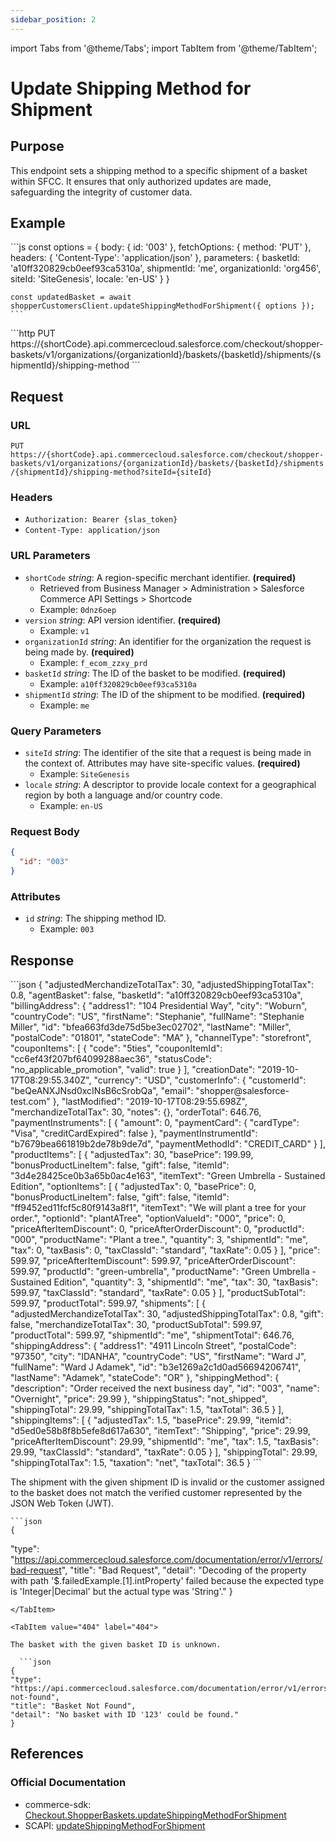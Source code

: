```yaml
---
sidebar_position: 2
---
```


import Tabs from '@theme/Tabs';
import TabItem from '@theme/TabItem';

# Update Shipping Method for Shipment

## Purpose

This endpoint sets a shipping method to a specific shipment of a basket within SFCC. It ensures that only authorized updates are made, safeguarding the integrity of customer data.

## Example

<Tabs>
  <TabItem value="commerce-sdk" label="Commerce SDK">
    ```js
    const options = {
      body: {
        id: '003'
      },
      fetchOptions: {
        method: 'PUT'
      },
      headers: {
        'Content-Type': 'application/json'
      },
      parameters: {
        basketId: 'a10ff320829cb0eef93ca5310a',
        shipmentId: 'me',
        organizationId: 'org456',
        siteId: 'SiteGenesis',
        locale: 'en-US'
      }
    }

    const updatedBasket = await shopperCustomersClient.updateShippingMethodForShipment({ options });
    ```
  </TabItem>
  <TabItem value="scapi" label="SCAPI">
    ```http
    PUT https://{shortCode}.api.commercecloud.salesforce.com/checkout/shopper-baskets/v1/organizations/{organizationId}/baskets/{basketId}/shipments/{shipmentId}/shipping-method
    ```
  </TabItem>
</Tabs>

## Request

### URL

``PUT https://{shortCode}.api.commercecloud.salesforce.com/checkout/shopper-baskets/v1/organizations/{organizationId}/baskets/{basketId}/shipments/{shipmentId}/shipping-method?siteId={siteId}``

### Headers
- ``Authorization: Bearer {slas_token}``
- ``Content-Type: application/json``

### URL Parameters

- ``shortCode`` *string*: A region-specific merchant identifier. **(required)**
  - Retrieved from Business Manager > Administration > Salesforce Commerce API Settings > Shortcode
  - Example: ``0dnz6oep``
- ``version`` *string*: API version identifier. **(required)**
  - Example: `v1`
- ``organizationId`` *string*: An identifier for the organization the request is being made by. **(required)**
  - Example: `f_ecom_zzxy_prd`
- ``basketId`` *string*: The ID of the basket to be modified. **(required)**
  - Example: `a10ff320829cb0eef93ca5310a`
- ``shipmentId`` *string*: The ID of the shipment to be modified. **(required)**
  - Example: `me`

### Query Parameters

- ``siteId`` *string*: The identifier of the site that a request is being made in the context of. Attributes may have site-specific values. **(required)**
  - Example: `SiteGenesis`
- ``locale`` *string*: A descriptor to provide locale context for a geographical region by both a language and/or country code.
  - Example: `en-US`

### Request Body

```json
{
  "id": "003"
}
```

### Attributes

- ``id`` *string*: The shipping method ID.
    - Example: ``003``

## Response

<Tabs>
  <TabItem value="204" label="204">
  ```json
  {
  "adjustedMerchandizeTotalTax": 30,
  "adjustedShippingTotalTax": 0.8,
  "agentBasket": false,
  "basketId": "a10ff320829cb0eef93ca5310a",
  "billingAddress": {
    "address1": "104 Presidential Way",
    "city": "Woburn",
    "countryCode": "US",
    "firstName": "Stephanie",
    "fullName": "Stephanie Miller",
    "id": "bfea663fd3de75d5be3ec02702",
    "lastName": "Miller",
    "postalCode": "01801",
    "stateCode": "MA"
  },
  "channelType": "storefront",
  "couponItems": [
    {
      "code": "5ties",
      "couponItemId": "cc6ef43f207bf64099288aec36",
      "statusCode": "no_applicable_promotion",
      "valid": true
    }
  ],
  "creationDate": "2019-10-17T08:29:55.340Z",
  "currency": "USD",
  "customerInfo": {
    "customerId": "beQeANXJNsd0xcINsB6cSrobQa",
    "email": "shopper@salesforce-test.com"
  },
  "lastModified": "2019-10-17T08:29:55.698Z",
  "merchandizeTotalTax": 30,
  "notes": {},
  "orderTotal": 646.76,
  "paymentInstruments": [
    {
      "amount": 0,
      "paymentCard": {
        "cardType": "Visa",
        "creditCardExpired": false
      },
      "paymentInstrumentId": "b7679bea661819b2de78b9de7d",
      "paymentMethodId": "CREDIT_CARD"
    }
  ],
  "productItems": [
    {
      "adjustedTax": 30,
      "basePrice": 199.99,
      "bonusProductLineItem": false,
      "gift": false,
      "itemId": "3d4e28425ce0b3a65b0ac4e163",
      "itemText": "Green Umbrella - Sustained Edition",
      "optionItems": [
        {
          "adjustedTax": 0,
          "basePrice": 0,
          "bonusProductLineItem": false,
          "gift": false,
          "itemId": "ff9452ed11fcf5c80f9143a8f1",
          "itemText": "We will plant a tree for your order.",
          "optionId": "plantATree",
          "optionValueId": "000",
          "price": 0,
          "priceAfterItemDiscount": 0,
          "priceAfterOrderDiscount": 0,
          "productId": "000",
          "productName": "Plant a tree.",
          "quantity": 3,
          "shipmentId": "me",
          "tax": 0,
          "taxBasis": 0,
          "taxClassId": "standard",
          "taxRate": 0.05
        }
      ],
      "price": 599.97,
      "priceAfterItemDiscount": 599.97,
      "priceAfterOrderDiscount": 599.97,
      "productId": "green-umbrella",
      "productName": "Green Umbrella - Sustained Edition",
      "quantity": 3,
      "shipmentId": "me",
      "tax": 30,
      "taxBasis": 599.97,
      "taxClassId": "standard",
      "taxRate": 0.05
    }
  ],
  "productSubTotal": 599.97,
  "productTotal": 599.97,
  "shipments": [
    {
      "adjustedMerchandizeTotalTax": 30,
      "adjustedShippingTotalTax": 0.8,
      "gift": false,
      "merchandizeTotalTax": 30,
      "productSubTotal": 599.97,
      "productTotal": 599.97,
      "shipmentId": "me",
      "shipmentTotal": 646.76,
      "shippingAddress": {
        "address1": "4911  Lincoln Street",
        "postalCode": "97350",
        "city": "IDANHA",
        "countryCode": "US",
        "firstName": "Ward J",
        "fullName": "Ward J Adamek",
        "id": "b3e1269a2c1d0ad56694206741",
        "lastName": "Adamek",
        "stateCode": "OR"
      },
      "shippingMethod": {
        "description": "Order received the next business day",
        "id": "003",
        "name": "Overnight",
        "price": 29.99
      },
      "shippingStatus": "not_shipped",
      "shippingTotal": 29.99,
      "shippingTotalTax": 1.5,
      "taxTotal": 36.5
    }
  ],
  "shippingItems": [
    {
      "adjustedTax": 1.5,
      "basePrice": 29.99,
      "itemId": "d5ed0e58b8f8b5efe8d617a630",
      "itemText": "Shipping",
      "price": 29.99,
      "priceAfterItemDiscount": 29.99,
      "shipmentId": "me",
      "tax": 1.5,
      "taxBasis": 29.99,
      "taxClassId": "standard",
      "taxRate": 0.05
    }
  ],
  "shippingTotal": 29.99,
  "shippingTotalTax": 1.5,
  "taxation": "net",
  "taxTotal": 36.5
}
  ```
  </TabItem>
  <TabItem value="400" label="400">

  The shipment with the given shipment ID is invalid or the customer assigned to the basket does not match the verified customer represented by the JSON Web Token (JWT).

    ```json
    {
  "type": "https://api.commercecloud.salesforce.com/documentation/error/v1/errors/bad-request",
  "title": "Bad Request",
  "detail": "Decoding of the property with path '$.failedExample.[1].intProperty' failed because the expected type is 'Integer|Decimal' but the actual type was 'String'."
}
  ```
  </TabItem>

  <TabItem value="404" label="404">

  The basket with the given basket ID is unknown.

    ```json
{
  "type": "https://api.commercecloud.salesforce.com/documentation/error/v1/errors/basket-not-found",
  "title": "Basket Not Found",
  "detail": "No basket with ID '123' could be found."
}
  ```
  </TabItem>
</Tabs>

## References

### Official Documentation
- commerce-sdk: [Checkout.ShopperBaskets.updateShippingMethodForShipment](https://salesforcecommercecloud.github.io/commerce-sdk/classes/checkout.shopperbaskets.html#updateshippingmethodforshipment)
- SCAPI: [updateShippingMethodForShipment](https://developer.salesforce.com/docs/commerce/commerce-api/references/shopper-baskets?meta=updateShippingMethodForShipment)

